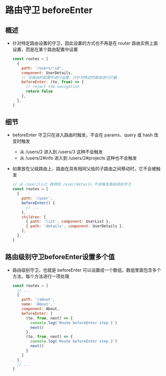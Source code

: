# 路由守卫 beforeEnter

## 概述

+ 针对特定路由设置的守卫，因此设置的方式也不再是在 router 路由实例上面设置，而是在某个路由配置中设置

  ```js
  const routes = [
    {
      path: '/users/:id',
      component: UserDetails,
      // 在路由的配置中进行设置，只针对特定的路由进行拦截
      beforeEnter: (to, from) => {
        // reject the navigation
        return false
      },
    },
  ]
  ```

## 细节

+ beforeEnter 守卫只在进入路由时触发，不会在 params、query 或 hash 改变时触发

  + 从 /users/2 进入到 /users/3 这种不会触发
  + 从 /users/2#info 进入到 /users/2#projects 这种也不会触发

+ 如果放在父级路由上，路由在具有相同父级的子路由之间移动时，它不会被触发

  ```js
  // 从 /user/list 跳转到 /user/details 不会触发路由级别守卫
  const routes = [
    {
      path: '/user',
      beforeEnter() {
        // ...
      },
      children: [
        { path: 'list', component: UserList },
        { path: 'details', component: UserDetails },
      ],
    },
  ]
  ```

## 路由级别守卫beforeEnter设置多个值

+ 路由级别守卫，也就是 beforeEnter 可以设置成一个数组，数组里面包含多个方法，每个方法进行一项处理

  ```js
  const routes = [
    // ...
    {
      path: '/about',
      name: 'About',
      component: About,
      beforeEnter: [
        (to, from, next) => {
          console.log('Route beforeEnter step 1')
          next()
        },
        (to, from, next) => {
          console.log('Route beforeEnter step 2')
          next()
        }
      ]
    },
    // ...
  ]
  ```
